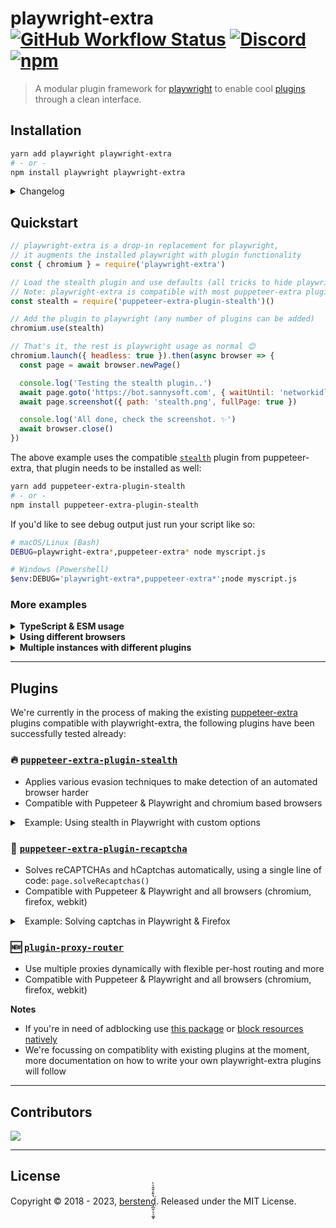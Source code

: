# playwright-extra [![GitHub Workflow Status](https://img.shields.io/github/actions/workflow/status/berstend/puppeteer-extra/test.yml?branch=master&event=push)](https://github.com/berstend/puppeteer-extra/actions) [![Discord](https://img.shields.io/discord/737009125862408274)](https://extra.community) [![npm](https://img.shields.io/npm/v/playwright-extra.svg)](https://www.npmjs.com/package/playwright-extra)

> A modular plugin framework for [playwright](https://github.com/microsoft/playwright) to enable cool [plugins](#plugins) through a clean interface.

## Installation

```bash
yarn add playwright playwright-extra
# - or -
npm install playwright playwright-extra
```

<details>
 <summary>Changelog</summary>

> Please check the `announcements` channel in our [discord server](https://extra.community) until we've automated readme updates. :)

- **v4.3**
  - Rerelease due to versioning issues with previous beta packages
- **v3.3**
  - Initial public release
  </details>

## Quickstart

```js
// playwright-extra is a drop-in replacement for playwright,
// it augments the installed playwright with plugin functionality
const { chromium } = require('playwright-extra')

// Load the stealth plugin and use defaults (all tricks to hide playwright usage)
// Note: playwright-extra is compatible with most puppeteer-extra plugins
const stealth = require('puppeteer-extra-plugin-stealth')()

// Add the plugin to playwright (any number of plugins can be added)
chromium.use(stealth)

// That's it, the rest is playwright usage as normal 😊
chromium.launch({ headless: true }).then(async browser => {
  const page = await browser.newPage()

  console.log('Testing the stealth plugin..')
  await page.goto('https://bot.sannysoft.com', { waitUntil: 'networkidle' })
  await page.screenshot({ path: 'stealth.png', fullPage: true })

  console.log('All done, check the screenshot. ✨')
  await browser.close()
})
```

The above example uses the compatible [`stealth`](/packages/puppeteer-extra-plugin-stealth) plugin from puppeteer-extra, that plugin needs to be installed as well:

```bash
yarn add puppeteer-extra-plugin-stealth
# - or -
npm install puppeteer-extra-plugin-stealth
```

If you'd like to see debug output just run your script like so:

```bash
# macOS/Linux (Bash)
DEBUG=playwright-extra*,puppeteer-extra* node myscript.js

# Windows (Powershell)
$env:DEBUG='playwright-extra*,puppeteer-extra*';node myscript.js
```

### More examples

<details>
 <summary><strong>TypeScript & ESM usage</strong></summary><br/>

`playwright-extra` and most plugins are written in TS, so you get perfect type support out of the box. :)

```ts
// playwright-extra is a drop-in replacement for playwright,
// it augments the installed playwright with plugin functionality
import { chromium } from 'playwright-extra'

// Load the stealth plugin and use defaults (all tricks to hide playwright usage)
// Note: playwright-extra is compatible with most puppeteer-extra plugins
import StealthPlugin from 'puppeteer-extra-plugin-stealth'

// Add the plugin to playwright (any number of plugins can be added)
chromium.use(StealthPlugin())

// ...(the rest of the quickstart code example is the same)
chromium.launch({ headless: true }).then(async browser => {
  const page = await browser.newPage()

  console.log('Testing the stealth plugin..')
  await page.goto('https://bot.sannysoft.com', { waitUntil: 'networkidle' })
  await page.screenshot({ path: 'stealth.png', fullPage: true })

  console.log('All done, check the screenshot. ✨')
  await browser.close()
})
```

New to Typescript? Here it is in 30 seconds or less 😄:

```bash
# Optional: If you don't have yarn yet
npm i --global yarn

# Optional: Create new package.json if it's a new project
yarn init -y

# Add basic typescript dependencies
yarn add --dev typescript @types/node esbuild esbuild-register

# Bootstrap a tsconfig.json
yarn tsc --init --target ES2020 --lib ES2020 --module commonjs --rootDir src --outDir dist

# Add dependencies used in the quick start example
yarn add playwright playwright-extra puppeteer-extra-plugin-stealth

# Create source folder for the .ts files
mkdir src

# Now place the example code above in `src/index.ts`

# Run the typescript code without the need of compiling it first
node -r esbuild-register src/index.ts

# You can now add Typescript to your CV 🎉
```

</details>
<details>
 <summary><strong>Using different browsers</strong></summary><br/>

```ts
// Any browser supported by playwright can be used with plugins
import { chromium, firefox, webkit } from 'playwright-extra'

chromium.use(plugin)
firefox.use(plugin)
webkit.use(plugin)
```

</details>
<details>
 <summary><strong>Multiple instances with different plugins</strong></summary><br/>

Node.js imports are cached, therefore the default `chromium`, `firefox`, `webkit` export from `playwright-extra` will always return the same playwright instance.

```ts
// Use `addExtra` to create a fresh and independent instance
import playwright from 'playwright'
import { addExtra } from 'playwright-extra'

const chromium1 = addExtra(playwright.chromium)
const chromium2 = addExtra(playwright.chromium)

chromium1.use(onePlugin)
chromium2.use(anotherPlugin)
// chromium1 and chromium2 are independent
```

</details>

---

## Plugins

We're currently in the process of making the existing [puppeteer-extra](/packages/puppeteer-extra) plugins compatible with playwright-extra, the following plugins have been successfully tested already:

### 🔥 [`puppeteer-extra-plugin-stealth`](/packages/puppeteer-extra-plugin-stealth)

- Applies various evasion techniques to make detection of an automated browser harder
- Compatible with Puppeteer & Playwright and chromium based browsers

<details>
<summary>&nbsp;&nbsp;Example: Using stealth in Playwright with custom options</summary>

```js
// The stealth plugin is optimized for chromium based browsers currently
import { chromium } from 'playwright-extra'

import StealthPlugin from 'puppeteer-extra-plugin-stealth'
chromium.use(StealthPlugin())

// New way to overwrite the default options of stealth evasion plugins
// https://github.com/berstend/puppeteer-extra/tree/master/packages/puppeteer-extra-plugin-stealth/evasions
chromium.plugins.setDependencyDefaults('stealth/evasions/webgl.vendor', {
  vendor: 'Bob',
  renderer: 'Alice'
})

// That's it, the rest is playwright usage as normal 😊
chromium.launch({ headless: true }).then(async browser => {
  const page = await browser.newPage()

  console.log('Testing the webgl spoofing feature of the stealth plugin..')
  await page.goto('https://webglreport.com', { waitUntil: 'networkidle' })
  await page.screenshot({ path: 'webgl.png', fullPage: true })

  console.log('All done, check the screenshot. ✨')
  await browser.close()
})
```

</details>

### 🏴 [`puppeteer-extra-plugin-recaptcha`](/packages/puppeteer-extra-plugin-recaptcha)

- Solves reCAPTCHAs and hCaptchas automatically, using a single line of code: `page.solveRecaptchas()`
- Compatible with Puppeteer & Playwright and all browsers (chromium, firefox, webkit)
<details>
<summary>&nbsp;&nbsp;Example: Solving captchas in Playwright & Firefox</summary>

```js
// Any browser (chromium, webkit, firefox) can be used
import { firefox } from 'playwright-extra'

import RecaptchaPlugin from 'puppeteer-extra-plugin-recaptcha'
firefox.use(
  RecaptchaPlugin({
    provider: {
      id: '2captcha',
      token: process.env.TWOCAPTCHA_TOKEN || 'YOUR_API_KEY'
    }
  })
)

// Works in headless as well, just so you can see it in action
firefox.launch({ headless: false }).then(async browser => {
  const context = await browser.newContext()
  const page = await context.newPage()
  const url = 'https://www.google.com/recaptcha/api2/demo'
  await page.goto(url, { waitUntil: 'networkidle' })

  console.log('Solving captchas..')
  await page.solveRecaptchas()

  await Promise.all([
    page.waitForNavigation({ waitUntil: 'networkidle' }),
    page.click(`#recaptcha-demo-submit`)
  ])

  const content = await page.content()
  const isSuccess = content.includes('Verification Success')
  console.log('Done', { isSuccess })
  await browser.close()
})
```

</details>

### 🆕 [`plugin-proxy-router`](/packages/plugin-proxy-router)

- Use multiple proxies dynamically with flexible per-host routing and more
- Compatible with Puppeteer & Playwright and all browsers (chromium, firefox, webkit)

**Notes**

- If you're in need of adblocking use [this package](https://www.npmjs.com/package/@cliqz/adblocker-playwright) or [block resources natively](https://github.com/berstend/puppeteer-extra/wiki/Block-resources-without-request-interception)
- We're focussing on compatiblity with existing plugins at the moment, more documentation on how to write your own playwright-extra plugins will follow

---

## Contributors

<a href="https://github.com/berstend/puppeteer-extra/graphs/contributors">
  <img src="https://contributors-img.firebaseapp.com/image?repo=berstend/puppeteer-extra" />
</a>

---

## License

Copyright © 2018 - 2023, [berstend̡̲̫̹̠̖͚͓̔̄̓̐̄͛̀͘](https://github.com/berstend). Released under the MIT License.

<!--
  Reference links
-->

[playwright-extra]: https://github.com/berstend/puppeteer-extra/tree/master/packages/playwright-extra
[puppeteer-extra]: https://github.com/berstend/puppeteer-extra/tree/master/packages/puppeteer-extra
[`puppeteer-extra`]: https://github.com/berstend/puppeteer-extra/tree/master/packages/puppeteer-extra
